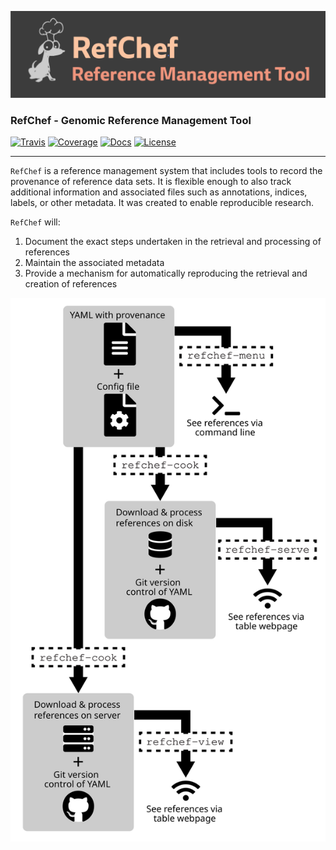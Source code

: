 ![](assets/refchef-logo.png)

### RefChef - Genomic Reference Management Tool

[![Travis](https://img.shields.io/travis/compbiocore/refchef/master.svg?style=flat-square)](https://travis-ci.org/compbiocore/refchef)
[![Coverage](https://img.shields.io/coveralls/github/compbiocore/refchef/master.svg?style=flat-square)](https://coveralls.io/github/compbiocore/refchef) [![Docs](https://img.shields.io/badge/docs-stable-blue.svg?style=flat-square)](https://compbiocore.github.io/cbc-documentation-templates)
[![License](https://img.shields.io/badge/license-GPL_3.0-orange.svg?style=flat-square)](https://raw.githubusercontent.com/compbiocore/cbc-documentation-templates/master/LICENSE.md)  

---

`RefChef` is a reference management system that includes tools to record the provenance of reference data sets. It is flexible enough to also track additional information and associated files such as annotations, indices, labels, or other metadata. It was created to enable reproducible research.       

`RefChef` will:       

1. Document the exact steps undertaken in the retrieval and processing of references   
2. Maintain the associated metadata   
3. Provide a mechanism for automatically reproducing the retrieval and creation of references 

![Diagram](assets/refchef_overview.svg)         
